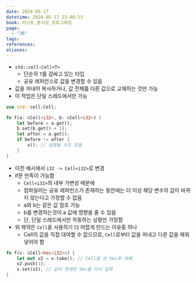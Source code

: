 ```yaml
---
date: 2024-05-17
datetime: 2024-05-17 23:48:13
book: 러스트_동시성_프로그래밍
page:
  - "36"
tags: 
references: 
aliases:
---
```

- `std::cell:Cell<T>`
	- 단순히 `T`를 감싸고 있는 타입
	- 공유 레퍼런스로 값을 변경할 수 있음
- 값을 꺼내어 복사하거나, 값 전체를 다른 값으로 교체하는 것만 가능
- 이 작업은 단일 스레드에서만 가능
```rust
use std::cell:Cell;

fn f(a: &Cell<i32>, b: &Cell<i32>) {
	let before = a.get();
	b.set(b.get() + 1);
	let after = a.get();
	if before != after {
		x(); // 실행될 수도 있음
	}
}
```
- 이전 예시에서 `i32 -> Cell<i32>`로 변경
- if문 만족이 가능함
	- `Cell<i32>`의 내부 가변성 때문에
	- 컴파일러는 공유 레퍼런스가 존재하는 동안에는 더 이상 해당 변수의 값이 바뀌지 않는다고 가정할 수 없음
	- a와 b는 같은 값 참조 가능
	- b를 변경하는것이 a 값에 영향을 줄 수 있음
	- 단, 단일 스레드에서만 작동하는 상황만 가정함
- 위 제약은 `Cell`을 사용하기 더 어렵게 만드는 이유중 하나
	- Cell의 값을 직접 대여할 수 없으므로, `Cell`로부터 값을 꺼내고 다른 값을 채워 넣어야 함
```rust
fn f(v: &Cell<Vec<i32>>) {
	let mut v2 = v.take(); // Cell을 빈 Vec로 대체
	v2.push(1);
	v.set(v2); // 값이 변경된 Vec을 다시 입력
}
```

